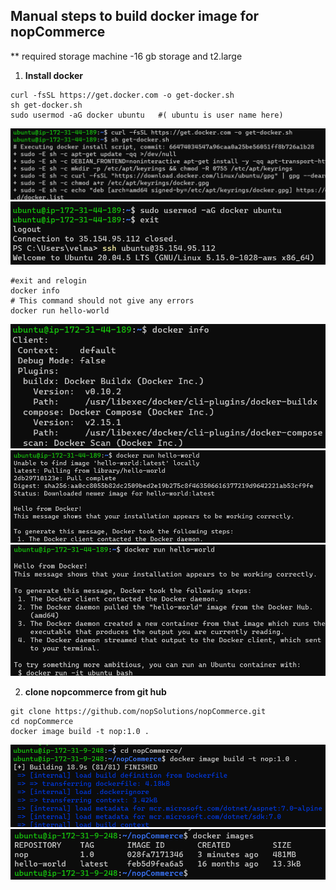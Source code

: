 Manual steps to build docker image for nopCommerce
--------------------------------------------------
** required storage machine -16 gb storage and t2.large

1. **Install docker**

```
curl -fsSL https://get.docker.com -o get-docker.sh
sh get-docker.sh
sudo usermod -aG docker ubuntu   #( ubuntu is user name here)
```
![preview](images/nopdocker1.png)
![preview](images/nopdocker2.png)
```
#exit and relogin
docker info
# This command should not give any errors
docker run hello-world
```
![preview](images/nopdocker3.png)
![preview](images/nopdocker4.png)
![preview](images/nopdocker5.png)

2. **clone nopcommerce from git hub**
```
git clone https://github.com/nopSolutions/nopCommerce.git
cd nopCommerce
docker image build -t nop:1.0 .
```
![preview](images/nopdocker6.png)
![preview](images/nopdocker7.png)

